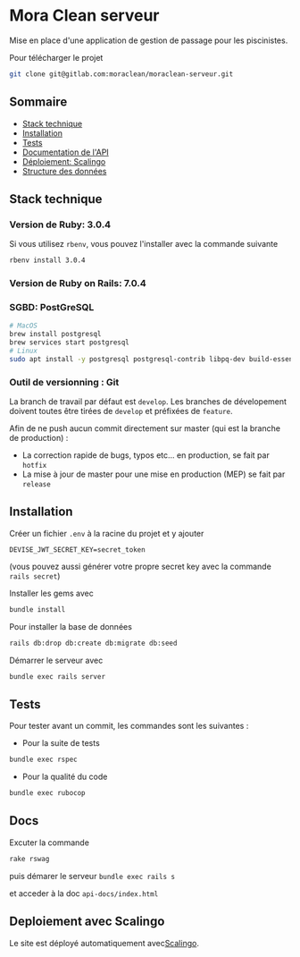 # Mora Clean serveur

Mise en place d'une application de gestion de passage pour les piscinistes.

Pour télécharger le projet

```bash
git clone git@gitlab.com:moraclean/moraclean-serveur.git
```

## Sommaire
- [Stack technique](#stack-technique)
- [Installation](#installation)
- [Tests](#tests)
- [Documentation de l'API](#docs)
- [Déploiement: Scalingo](#deploiement-avec-scalingo)
- [Structure des données](#structure)

## Stack technique

### Version de Ruby: 3.0.4

Si vous utilisez `rbenv`, vous pouvez l'installer avec la commande suivante

```bash
rbenv install 3.0.4
```

### Version de Ruby on Rails: 7.0.4

### SGBD: PostGreSQL

```bash
# MacOS
brew install postgresql
brew services start postgresql
# Linux
sudo apt install -y postgresql postgresql-contrib libpq-dev build-essential
```

### Outil de versionning : Git

La branch de travail par défaut est `develop`. Les branches de dévelopement doivent toutes être tirées de `develop` et préfixées de `feature`.

Afin de ne push aucun commit directement sur master (qui est la branche de production) :

- La correction rapide de bugs, typos etc... en production, se fait par `hotfix`
- La mise à jour de master pour une mise en production (MEP) se fait par `release`

## Installation

Créer un fichier `.env` à la racine du projet et y ajouter

```
DEVISE_JWT_SECRET_KEY=secret_token
```

(vous pouvez aussi générer votre propre secret key avec la commande `rails secret`)

Installer les gems avec

```bash
bundle install
```

Pour installer la base de données

```bash
rails db:drop db:create db:migrate db:seed
```

Démarrer le serveur avec

```bash
bundle exec rails server
```


## Tests

Pour tester avant un commit, les commandes sont les suivantes :

* Pour la suite de tests

```bash
bundle exec rspec
```

* Pour la qualité du code

```bash
bundle exec rubocop
```

## Docs

Excuter la commande

```bash
rake rswag
```

puis démarer le serveur `bundle exec rails s`

et acceder à la doc `api-docs/index.html`

## Deploiement avec Scalingo

Le site est déployé automatiquement avec[Scalingo](https://scalingo.com/).
